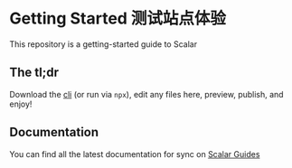 # Getting Started  测试站点体验

This repository is a getting-started guide to Scalar

## The tl;dr

Download the [cli](https://www.npmjs.com/package/@scalar/cli) (or run via `npx`), edit any files here, preview, publish, and enjoy!

## Documentation

You can find all the latest documentation for sync on [Scalar Guides](https://guides.scalar.com/scalar/scalar-docs/github-sync)
